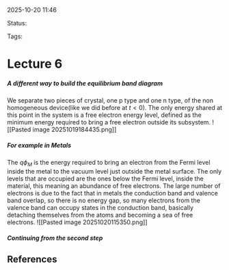 
2025-10-20 11:46

Status: 

Tags:

# Lecture 6
##### A different way to build the equilibrium band diagram 
We separate two pieces of crystal, one p type and one n type, of the non homogeneous device(like we did before at $t<0$). 
The only energy shared at this point in the system is a free electron energy level, defined as the minimum energy required to bring a free electron outside its subsystem.
![[Pasted image 20251019184435.png]]
##### For example in Metals
The $q\phi_M$ is the energy required to bring an electron from the Fermi level inside the metal to the vacuum level just outside the metal surface. The only levels that are occupied are the ones below the Fermi level, inside the material, this meaning an abundance of free electrons. The large number of electrons is due to the fact that in metals the conduction band and valence band overlap, so there is no energy gap, so many electrons from the valence band can occupy states in the conduction band, basically detaching themselves from the atoms and becoming a sea of free electrons.
![[Pasted image 20251020115350.png]]
##### Continuing from the second step

## References
